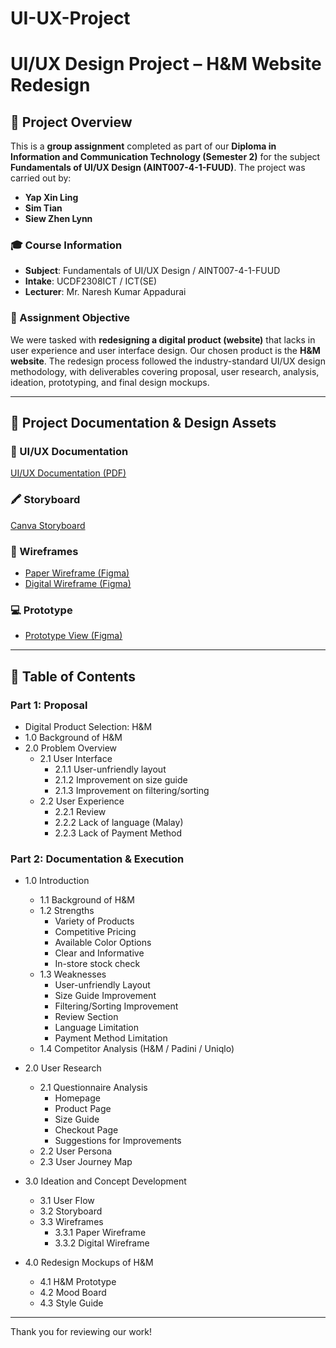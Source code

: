 # UI-UX-Project
# UI/UX Design Project – H&M Website Redesign

## 📌 Project Overview

This is a **group assignment** completed as part of our **Diploma in Information and Communication Technology (Semester 2)** for the subject **Fundamentals of UI/UX Design (AINT007-4-1-FUUD)**. The project was carried out by:

- **Yap Xin Ling**
- **Sim Tian**
- **Siew Zhen Lynn**

### 🎓 Course Information

- **Subject**: Fundamentals of UI/UX Design / AINT007-4-1-FUUD  
- **Intake**: UCDF2308ICT / ICT(SE)  
- **Lecturer**: Mr. Naresh Kumar Appadurai  

### 🧠 Assignment Objective

We were tasked with **redesigning a digital product (website)** that lacks in user experience and user interface design. Our chosen product is the **H&M website**. The redesign process followed the industry-standard UI/UX design methodology, with deliverables covering proposal, user research, analysis, ideation, prototyping, and final design mockups.

---

## 📂 Project Documentation & Design Assets

### 📄 UI/UX Documentation  
[UI/UX Documentation (PDF)](https://github.com/XinLing8/UI-UX-Project/blob/main/Documentation/UIUX.pdf)

### 🖍️ Storyboard  
[Canva Storyboard](https://www.canva.com/design/DAGOLao0IXI/_e85sB6XmtRNwZHtnCsnAQ/view?utm_content=DAGOLao0IXI&utm_campaign=designshare&utm_medium=link2&utm_source=uniquelinks&utlId=h2b38cba593)

### 📝 Wireframes  
- [Paper Wireframe (Figma)](https://www.figma.com/design/RYBuQAVE1sgayyXNt6fLMh/H-M-PAPER-WIREFRAME?node-id=0-1&t=puH8rXHuWzhWxT0n-1)
- [Digital Wireframe (Figma)](https://www.figma.com/design/MIwAyxRNTu8GzRPD9JdJxs/H-M-DIGITAL-WIREFRAME?node-id=0-1&t=xUZ6h5EWAYHJ3U2F-1)

### 💻 Prototype
- [Prototype View (Figma)](https://www.figma.com/proto/vXRZp4rDyOXq8pXpHzSXjN/H-M-Prototype?node-id=3-567&t=GV1mnH0NNKBcX0Hk-1&starting-point-node-id=3%3A567)

---

## 📑 Table of Contents

### Part 1: Proposal  
- Digital Product Selection: H&M  
- 1.0 Background of H&M  
- 2.0 Problem Overview  
  - 2.1 User Interface  
    - 2.1.1 User-unfriendly layout  
    - 2.1.2 Improvement on size guide  
    - 2.1.3 Improvement on filtering/sorting  
  - 2.2 User Experience  
    - 2.2.1 Review  
    - 2.2.2 Lack of language (Malay)  
    - 2.2.3 Lack of Payment Method  

### Part 2: Documentation & Execution  
- 1.0 Introduction  
  - 1.1 Background of H&M  
  - 1.2 Strengths  
    - Variety of Products  
    - Competitive Pricing  
    - Available Color Options  
    - Clear and Informative  
    - In-store stock check  
  - 1.3 Weaknesses  
    - User-unfriendly Layout  
    - Size Guide Improvement  
    - Filtering/Sorting Improvement  
    - Review Section  
    - Language Limitation  
    - Payment Method Limitation  
  - 1.4 Competitor Analysis (H&M / Padini / Uniqlo)  

- 2.0 User Research  
  - 2.1 Questionnaire Analysis  
    - Homepage  
    - Product Page  
    - Size Guide  
    - Checkout Page  
    - Suggestions for Improvements  
  - 2.2 User Persona  
  - 2.3 User Journey Map  

- 3.0 Ideation and Concept Development  
  - 3.1 User Flow  
  - 3.2 Storyboard  
  - 3.3 Wireframes  
    - 3.3.1 Paper Wireframe  
    - 3.3.2 Digital Wireframe  

- 4.0 Redesign Mockups of H&M  
  - 4.1 H&M Prototype  
  - 4.2 Mood Board  
  - 4.3 Style Guide  

---

Thank you for reviewing our work!
